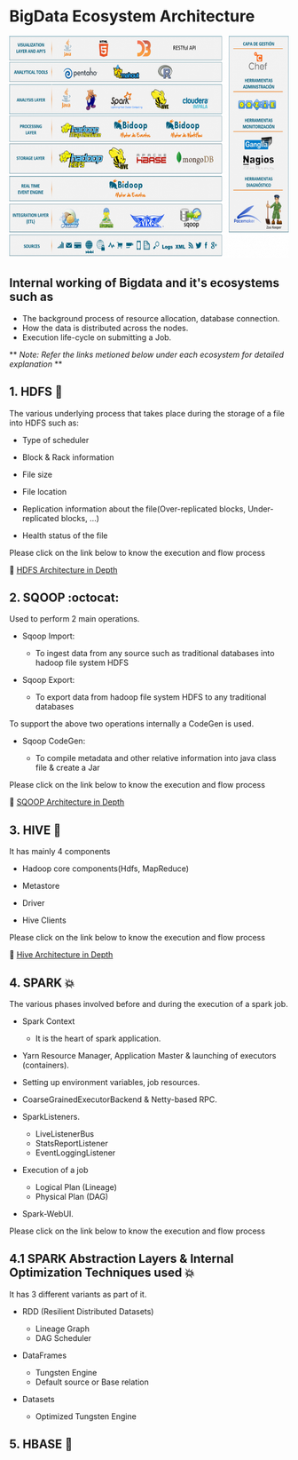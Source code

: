 # BigData Ecosystem Architecture

<img src="images/Big_data_Ecosystem.png" width="100%" height="400">

## Internal working of Bigdata and it's ecosystems such as
- The background process of resource allocation, database connection.
- How the data is distributed across the nodes.
- Execution life-cycle on submitting a Job.

** _Note: Refer the links metioned below under each ecosystem for detailed explanation_ **

## 1. HDFS :elephant:

The various underlying process that takes place during the storage of a file into HDFS such as:

- Type of scheduler

- Block & Rack information

- File size

- File location

- Replication information about the file(Over-replicated blocks, Under-replicated blocks, ...)

- Health status of the file

Please click on the link below to know the execution and flow process

:link: [HDFS Architecture in Depth](https://www.linkedin.com/pulse/hdfs-architecture-depth-jayvardhan-reddy-vanchireddy/)

## 2. SQOOP :octocat:

Used to perform 2 main operations.

- Sqoop Import: 
  - To ingest data from any source such as traditional databases into hadoop file system HDFS

- Sqoop Export: 
  - To export data from hadoop file system HDFS to any traditional databases

To support the above two operations internally a CodeGen is used.

- Sqoop CodeGen:

  -  To compile metadata and other relative information into java class file & create a Jar

Please click on the link below to know the execution and flow process

:link: [SQOOP Architecture in Depth](https://medium.freecodecamp.org/an-in-depth-introduction-to-sqoop-architecture-ad4ae0532583)

## 3. HIVE :honeybee:

It has mainly 4 components

- Hadoop core components(Hdfs, MapReduce)

- Metastore

- Driver

- Hive Clients

Please click on the link below to know the execution and flow process

:link: [Hive Architecture in Depth](https://www.linkedin.com/pulse/hive-architecture-indepth-jayvardhan-reddy-vanchireddy/)

## 4. SPARK :boom:

The various phases involved before and during the execution of a spark job.

- Spark Context
  - It is the heart of spark application.

- Yarn Resource Manager, Application Master & launching of executors (containers).

- Setting up environment variables, job resources.

- CoarseGrainedExecutorBackend & Netty-based RPC.

- SparkListeners.
  - LiveListenerBus
  - StatsReportListener
  - EventLoggingListener

- Execution of a job
  - Logical Plan (Lineage)
  - Physical Plan (DAG)

- Spark-WebUI.

Please click on the link below to know the execution and flow process

## 4.1 SPARK Abstraction Layers & Internal Optimization Techniques used :boom:

It has 3 different variants as part of it.

- RDD (Resilient Distributed Datasets)
  - Lineage Graph
  - DAG Scheduler
  
- DataFrames
  - Tungsten Engine
  - Default source or Base relation
  
- Datasets
  - Optimized Tungsten Engine

## 5. HBASE :whale2:

